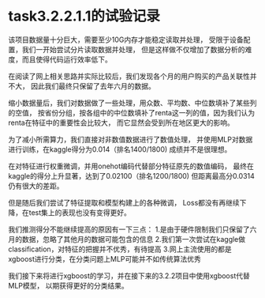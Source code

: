 # task3.2.2.1.1的试验记录

该项目数据量十分巨大，需要至少10G内存才能稳定读取并处理，
受限于设备配置，我们一开始尝试分片读取数据并处理，
但是这样做不仅增加了数据分析的难度，而且使得代码运行效率低下。

在阅读了网上相关思路并实际比较后，我们发现各个月的用户购买的产品关联性并不大，
因此我们最终只保留了去年六月的数据。

缩小数据量后，我们对数据做了一些处理，用众数、平均数、中位数填补了某些列的空值，
按省份分组，按各组中的中位数填补了renta这一列的值，因为我们认为renta在特征中的重要性会比较大，
而它显然会受到所在地区更大的影响。

为了减小所需算力，我们直接对非数值数据进行了数值处理，
并使用MLP对数据进行训练，在kaggle得分为0.014（排名1400/1800)
成绩并不是很理想。

在对特征进行权重微调，并用onehot编码代替部分特征原先的数值编码，
最终在kaggle的得分上升显著，达到了0.02100（排名1200/1800)
但距离最高分0.0314仍有很大的差距。

但是随后我们尝试了特征提取和模型构建上的各种微调，
Loss都没有再继续下降，在test集上的表现也没有变得更好。

我们推测得分不能继续提高的原因有一下三点：
1.是由于硬件限制我们只保留了六月的数据，忽略了其他月的数据可能包含的信息
2.我们第一次尝试在kaggle做classification，对特征的把握并不优秀，有待提高
3.网上主流使用的都是xgboost进行分类，在分类问题上MLP可能并不如传统算法优秀

我们接下来将进行xgboost的学习，并在接下来的3.2.2项目中使用xgboost代替MLP模型，
以期获得更好的分类结果。


